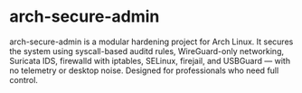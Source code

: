# arch-secure-admin
arch-secure-admin is a modular hardening project for Arch Linux. It secures the system using syscall-based auditd rules, WireGuard-only networking, Suricata IDS, firewalld with iptables, SELinux, firejail, and USBGuard — with no telemetry or desktop noise. Designed for professionals who need full control.
